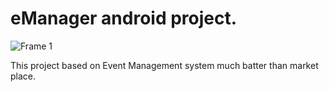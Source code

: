 # eManager android project.

![Frame 1](https://user-images.githubusercontent.com/74792529/220816363-2338fc55-8154-443c-bfcb-e4ef38d2d13b.png)

This project based on Event Management system much batter than market place.
